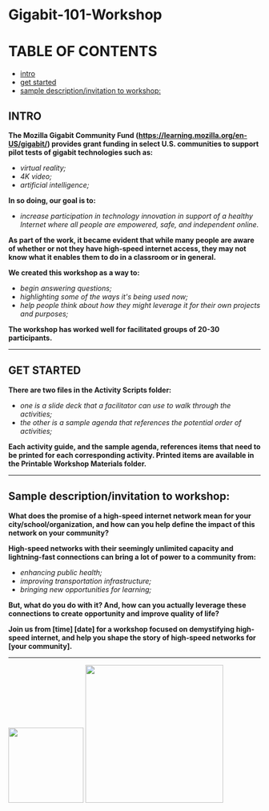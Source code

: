 # Gigabit-101-Workshop

TABLE OF CONTENTS
====================

* [intro](#intro)
* [get started](#get-started)
* [sample description/invitation to workshop:](#sample-description/invitation-to-worshop:)

## INTRO

**The Mozilla Gigabit Community Fund (https://learning.mozilla.org/en-US/gigabit/) provides grant funding in select U.S. communities to support pilot tests of gigabit technologies such as:**

- *virtual reality;*
- *4K video;*
- *artificial intelligence;*

**In so doing, our goal is to:**

- *increase participation in technology innovation in support of a healthy Internet where all people are empowered, safe, and independent online.*

**As part of the work, it became evident that while many people are aware of whether or not they have high-speed internet access, they may not know what it enables them to do in a classroom or in general.**

**We created this workshop as a way to:**

- *begin answering questions;*
- *highlighting some of the ways it's being used now;*
- *help people think about how they might leverage it for their own projects and purposes;*

**The workshop has worked well for facilitated groups of 20-30 participants.**

---

## GET STARTED

**There are two files in the Activity Scripts folder:**

- *one is a slide deck that a facilitator can use to walk through the activities;*
- *the other is a sample agenda that references the potential order of activities;*

**Each activity guide, and the sample agenda, references items that need to be printed for each corresponding activity. 
Printed items are available in the Printable Workshop Materials folder.**

---

## Sample description/invitation to workshop:

**What does the promise of a high-speed internet network mean for your city/school/organization, and how can you help define the impact of this network on your community?**

**High-speed networks with their seemingly unlimited capacity and lightning-fast connections can bring a lot of power to a community from:**

- *enhancing public health;*
- *improving transportation infrastructure;*
- *bringing new opportunities for learning;*

**But, what do you do with it? And, how can you actually leverage these connections to create opportunity and improve quality of life?**

**Join us from [time] [date] for a workshop focused on demystifying high-speed internet, and help you shape the story of high-speed networks for [your community].**

---

<img src="https://www-archive.mozilla.org/foundation/identity-guidelines/mozilla-foundation-onblack.png" width="150"></img>
<img src="https://static1.squarespace.com/static/53259b48e4b0c9379cff3c8f/t/594d4d8786e6c034bf40ab00/1498238347936/?format=750w" width="275"></img>
